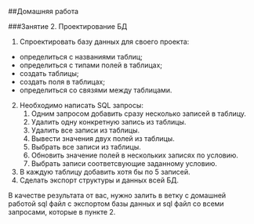 ﻿
##Домашняя работа

###Занятие 2. Проектирование БД

1. Спроектировать базу данных для своего проекта:
- определиться с названиями таблиц;
- определиться с типами полей в таблицах;
- создать таблицы;
- создать поля в таблицах; 
- определиться со связями между таблицами. 
2. Необходимо написать SQL запросы: 
   1. Одним запросом добавить сразу несколько записей  в таблицу.
   1. Удалить одну конкретную запись из таблицы.
   1. Удалить все записи из таблицы.
   1. Вывести значения двух полей из таблицы.
   1. Выбрать все записи из таблицы.
   1. Обновить значение полей в нескольких записях по условию. 
   1. Выбрать записи соответсвующие заданному условию. 
3. В каждую таблицу добавить хотя бы по 5 записей.
4. Сделать экспорт структуры и данных всей БД.

В качестве результата от вас, нужно залить в ветку с домашней работой sql файл с экспортом базы данных и sql файл со всеми запросами, которые в пункте 2.
